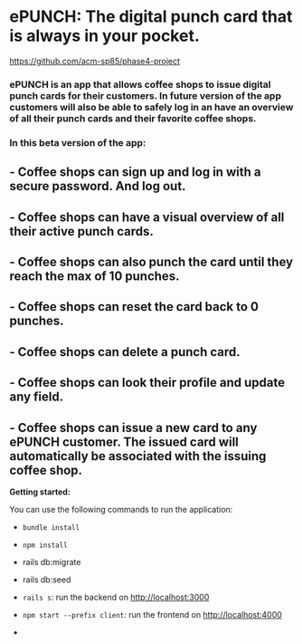 # ePUNCH: The digital punch card that is always in your pocket.

https://github.com/acm-sp85/phase4-project

### ePUNCH is an app that allows coffee shops to issue digital punch cards for their customers. In future version of the app customers will also be able to safely log in an have an overview of all their punch cards and their favorite coffee shops.

### In this beta version of the app:

## - Coffee shops can sign up and log in with a secure password. And log out.

## - Coffee shops can have a visual overview of all their active punch cards.

## - Coffee shops can also punch the card until they reach the max of 10 punches.

## - Coffee shops can reset the card back to 0 punches.

## - Coffee shops can delete a punch card.

## - Coffee shops can look their profile and update any field.

## - Coffee shops can issue a new card to any ePUNCH customer. The issued card will automatically be associated with the issuing coffee shop.

**Getting started:**

You can use the following commands to run the application:

- `bundle install`
- `npm install`
- rails db:migrate
- rails db:seed

- `rails s`: run the backend on [http://localhost:3000](http://localhost:3000)
- `npm start --prefix client`: run the frontend on
  [http://localhost:4000](http://localhost:4000)
-
